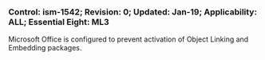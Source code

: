 ### Control: ism-1542; Revision: 0; Updated: Jan-19; Applicability: ALL; Essential Eight: ML3
<p>Microsoft Office is configured to prevent activation of Object Linking and Embedding packages.</p>